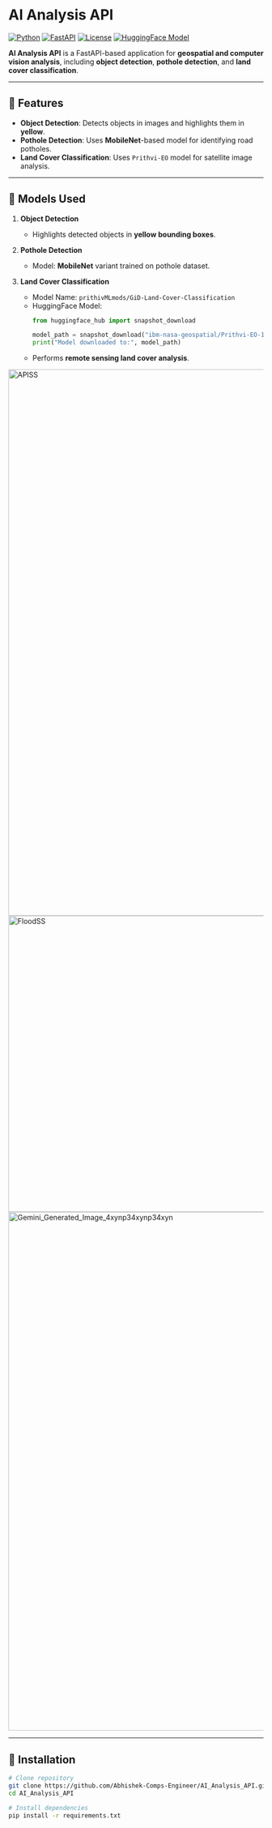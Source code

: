 # AI Analysis API 

[![Python](https://img.shields.io/badge/python-3.11-blue?logo=python&logoColor=white)](https://www.python.org/)
[![FastAPI](https://img.shields.io/badge/FastAPI-0.95-green?logo=fastapi&logoColor=white)](https://fastapi.tiangolo.com/)
[![License](https://img.shields.io/badge/license-MIT-brightgreen)](LICENSE)
[![HuggingFace Model](https://img.shields.io/badge/HuggingFace-Prithvi--EO-orange)](https://huggingface.co/ibm-nasa-geospatial/Prithvi-EO-1.0-100M-sen1floods11)

**AI Analysis API** is a FastAPI-based application for **geospatial and computer vision analysis**, including **object detection**, **pothole detection**, and **land cover classification**.

---

## 🔹 Features

- **Object Detection**: Detects objects in images and highlights them in **yellow**.  
- **Pothole Detection**: Uses **MobileNet**-based model for identifying road potholes.  
- **Land Cover Classification**: Uses `Prithvi-EO` model for satellite image analysis.  

---

## 🔹 Models Used

1. **Object Detection**  
   - Highlights detected objects in **yellow bounding boxes**.

2. **Pothole Detection**  
   - Model: **MobileNet** variant trained on pothole dataset.  

3. **Land Cover Classification**  
   - Model Name: `prithivMLmods/GiD-Land-Cover-Classification`  
   - HuggingFace Model:
     ```python
     from huggingface_hub import snapshot_download

     model_path = snapshot_download("ibm-nasa-geospatial/Prithvi-EO-1.0-100M-sen1floods11")
     print("Model downloaded to:", model_path)
     ```
   - Performs **remote sensing land cover analysis**.
     
<img width="1540" height="1079" alt="APISS" src="https://github.com/user-attachments/assets/125a2232-f89c-4ba7-93a3-8f454aa4bf97" />

<img width="1618" height="585" alt="FloodSS" src="https://github.com/user-attachments/assets/5d13038c-7999-493a-ae92-dc37df6ff936" />
<img width="1024" height="1024" alt="Gemini_Generated_Image_4xynp34xynp34xyn" src="https://github.com/user-attachments/assets/5c5d8497-f6f3-4b36-8c55-b453a56ac466" />

---

## 🔹 Installation

```bash
# Clone repository
git clone https://github.com/Abhishek-Comps-Engineer/AI_Analysis_API.git
cd AI_Analysis_API

# Install dependencies
pip install -r requirements.txt
